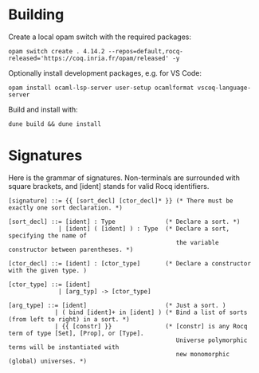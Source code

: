 # Building 

Create a local opam switch with the required packages:
```
opam switch create . 4.14.2 --repos=default,rocq-released='https://coq.inria.fr/opam/released' -y
```

Optionally install development packages, e.g. for VS Code:
```
opam install ocaml-lsp-server user-setup ocamlformat vscoq-language-server
```

Build and install with:
```
dune build && dune install
```

# Signatures

Here is the grammar of signatures. Non-terminals are surrounded with square brackets, 
and [ident] stands for valid Rocq identifiers.

```
[signature] ::= {{ [sort_decl] [ctor_decl]* }} (* There must be exactly one sort declaration. *)

[sort_decl] ::= [ident] : Type              (* Declare a sort. *)
              | [ident] ( [ident] ) : Type  (* Declare a sort, specifying the name of 
                                               the variable constructor between parentheses. *)

[ctor_decl] ::= [ident] : [ctor_type]       (* Declare a constructor with the given type. )

[ctor_type] ::= [ident]
              | [arg_typ] -> [ctor_type]

[arg_type] ::= [ident]                      (* Just a sort. )
             | ( bind [ident]+ in [ident] ) (* Bind a list of sorts (from left to right) in a sort. *)
             | {{ [constr] }}               (* [constr] is any Rocq term of type [Set], [Prop], or [Type].
                                               Universe polymorphic terms will be instantiated with
                                               new monomorphic (global) universes. *)
```
